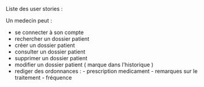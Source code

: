 Liste des user stories : 

Un medecin peut :
- se connecter à son compte
- rechercher un dossier patient 
- créer un dossier patient 
- consulter un dossier patient
- supprimer un dossier patient
- modifier un dossier patient ( marque dans l'historique )
- rediger des ordonnances : - prescription medicament
                            - remarques sur le traitement
                            - fréquence

    
